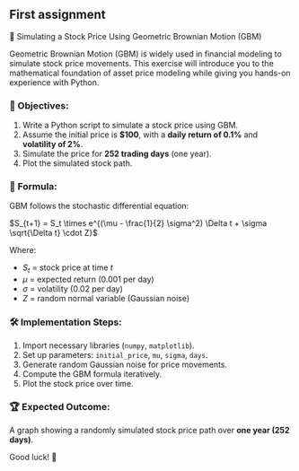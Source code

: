## First assignment
📌 Simulating a Stock Price Using Geometric Brownian Motion (GBM)

Geometric Brownian Motion (GBM) is widely used in financial modeling to simulate stock price movements. This exercise will introduce you to the mathematical foundation of asset price modeling while giving you hands-on experience with Python.

### 🎯 Objectives:
1. Write a Python script to simulate a stock price using GBM.
2. Assume the initial price is **$100**, with a **daily return of 0.1%** and **volatility of 2%**.
3. Simulate the price for **252 trading days** (one year).
4. Plot the simulated stock path.

### 🧠 Formula:
GBM follows the stochastic differential equation:

$S_{t+1} = S_t \times e^{(\mu - \frac{1}{2} \sigma^2) \Delta t + \sigma \sqrt{\Delta t} \cdot Z}$

Where:
- $S_t$ = stock price at time $t$
- $\mu$ = expected return (0.001 per day)
- $\sigma$ = volatility (0.02 per day)
- $Z$ = random normal variable (Gaussian noise)

### 🛠️ Implementation Steps:
1. Import necessary libraries (`numpy`, `matplotlib`).
2. Set up parameters: `initial_price`, `mu`, `sigma`, `days`.
3. Generate random Gaussian noise for price movements.
4. Compute the GBM formula iteratively.
5. Plot the stock price over time.

### 🏆 Expected Outcome:
A graph showing a randomly simulated stock price path over **one year (252 days)**.

Good luck! 🚀
